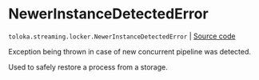 # NewerInstanceDetectedError
`toloka.streaming.locker.NewerInstanceDetectedError` | [Source code](https://github.com/Toloka/toloka-kit/blob/v1.0.2/src/streaming/locker.py#L24)

Exception being thrown in case of new concurrent pipeline was detected.


Used to safely restore a process from a storage.

